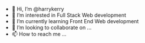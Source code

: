 - 👋 Hi, I’m @harrykerry
- 👀 I’m interested in Full Stack Web development
- 🌱 I’m currently learning Front End Web development
- 💞️ I’m looking to collaborate on ...
- 📫 How to reach me ...

<!---
harrykerry/harrykerry is a ✨ special ✨ repository because its `README.md` (this file) appears on your GitHub profile.
You can click the Preview link to take a look at your changes.
--->
